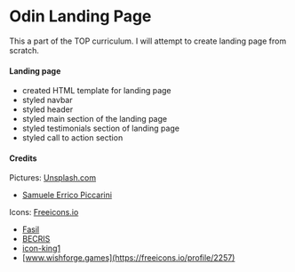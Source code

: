 # Odin Landing Page

This a part of the TOP curriculum. I will attempt to create landing page from scratch.

#### Landing page
- created HTML template for landing page
- styled navbar
- styled header
- styled main section of the landing page
- styled testimonials section of landing page
- styled call to action section


#### Credits
Pictures: [Unsplash.com](https://unsplash.com/)
- [Samuele Errico Piccarini](https://unsplash.com/@samuele_piccarini)

Icons: [Freeicons.io](https://freeicons.io/)
- [Fasil](https://freeicons.io/profile/722)
- [BECRIS](https://freeicons.io/profile/3484)
- [icon-king1](https://freeicons.io/profile/3)
- [www.wishforge.games](https://freeicons.io/profile/2257)